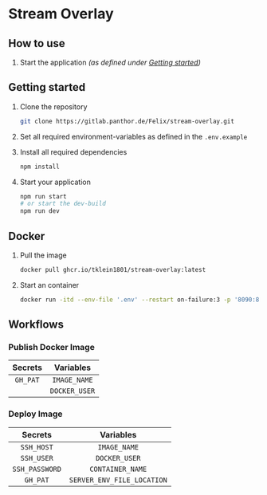 # Stream Overlay

## How to use

1. Start the application _(as defined under [Getting started](#getting-started))_

## Getting started

1. Clone the repository

   ```bash
   git clone https://gitlab.panthor.de/Felix/stream-overlay.git
   ```

2. Set all required environment-variables as defined in the `.env.example`

3. Install all required dependencies

   ```bash
   npm install
   ```

4. Start your application

   ```bash
   npm run start
   # or start the dev-build
   npm run dev
   ```

## Docker

1. Pull the image

   ```bash
   docker pull ghcr.io/tklein1801/stream-overlay:latest
   ```

2. Start an container

   ```bash
   docker run -itd --env-file '.env' --restart on-failure:3 -p '8090:80' --name=stream-overlay docker pull ghcr.io/tklein1801/stream-overlay:latest
   ```

## Workflows

### Publish Docker Image

| Secrets  |   Variables   |
| :------: | :-----------: |
| `GH_PAT` | `IMAGE_NAME`  |
|          | `DOCKER_USER` |

### Deploy Image

|    Secrets     |         Variables          |
| :------------: | :------------------------: |
|   `SSH_HOST`   |        `IMAGE_NAME`        |
|   `SSH_USER`   |       `DOCKER_USER`        |
| `SSH_PASSWORD` |      `CONTAINER_NAME`      |
|    `GH_PAT`    | `SERVER_ENV_FILE_LOCATION` |
